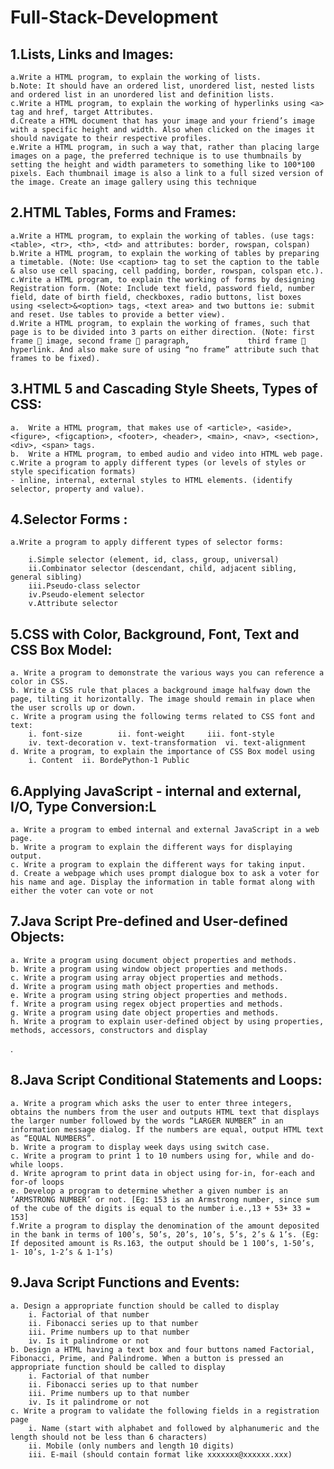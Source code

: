 # Full-Stack-Development

## 1.Lists, Links and Images:
   
	a.Write a HTML program, to explain the working of lists.
	b.Note: It should have an ordered list, unordered list, nested lists and ordered list in an unordered list and definition lists.
	c.Write a HTML program, to explain the working of hyperlinks using <a> tag and href, target Attributes.
	d.Create a HTML document that has your image and your friend’s image with a specific height and width. Also when clicked on the images it should navigate to their respective profiles.
	e.Write a HTML program, in such a way that, rather than placing large images on a page, the preferred technique is to use thumbnails by setting the height and width parameters to something like to 100*100 pixels. Each thumbnail image is also a link to a full sized version of the image. Create an image gallery using this technique

## 2.HTML Tables, Forms and Frames:
   
	a.Write a HTML program, to explain the working of tables. (use tags: <table>, <tr>, <th>, <td> and attributes: border, rowspan, colspan)
	b.Write a HTML program, to explain the working of tables by preparing a timetable. (Note: Use <caption> tag to set the caption to the table & also use cell spacing, cell padding, border, rowspan, colspan etc.).
	c.Write a HTML program, to explain the working of forms by designing Registration form. (Note: Include text field, password field, number field, date of birth field, checkboxes, radio buttons, list boxes using <select>&<option> tags, <text area> and two buttons ie: submit and reset. Use tables to provide a better view).
	d.Write a HTML program, to explain the working of frames, such that page is to be divided into 3 parts on either direction. (Note: first frame  image, second frame  paragraph, 			  third frame  hyperlink. And also make sure of using “no frame” attribute such that frames to be fixed).
				
## 3.HTML 5 and Cascading Style Sheets, Types of CSS:
	
	a.	Write a HTML program, that makes use of <article>, <aside>, <figure>, <figcaption>, <footer>, <header>, <main>, <nav>, <section>, <div>, <span> tags.
	b.	Write a HTML program, to embed audio and video into HTML web page.
	c.Write a program to apply different types (or levels of styles or style specification formats) 
 	- inline, internal, external styles to HTML elements. (identify selector, property and value).
			     
## 4.Selector Forms :
			     
	a.Write a program to apply different types of selector forms:
			     
		i.Simple selector (element, id, class, group, universal)
		ii.Combinator selector (descendant, child, adjacent sibling, general sibling)
		iii.Pseudo-class selector
		iv.Pseudo-element selector
		v.Attribute selector
			     
## 5.CSS with Color, Background, Font, Text and CSS Box Model:
			     
	a. Write a program to demonstrate the various ways you can reference a color in CSS.
	b. Write a CSS rule that places a background image halfway down the page, tilting it horizontally. The image should remain in place when the user scrolls up or down.
	c. Write a program using the following terms related to CSS font and text:
		i. font-size		ii. font-weight		iii. font-style
		iv. text-decoration	v. text-transformation	vi. text-alignment
	d. Write a program, to explain the importance of CSS Box model using
		i. Content	ii. BordePython-1 Public
    
## 6.Applying JavaScript - internal and external, I/O, Type Conversion:L
			     
	a. Write a program to embed internal and external JavaScript in a web page.
	b. Write a program to explain the different ways for displaying output.
	c. Write a program to explain the different ways for taking input.
	d. Create a webpage which uses prompt dialogue box to ask a voter for his name and age. Display the information in table format along with either the voter can vote or not
		
## 7.Java Script Pre-defined and User-defined Objects:
			     
	a. Write a program using document object properties and methods.
	b. Write a program using window object properties and methods.
	c. Write a program using array object properties and methods.
	d. Write a program using math object properties and methods.
	e. Write a program using string object properties and methods.
	f. Write a program using regex object properties and methods.
	g. Write a program using date object properties and methods.
	h. Write a program to explain user-defined object by using properties, methods, accessors, constructors and display
  .
## 8.Java Script Conditional Statements and Loops:
			     
	a. Write a program which asks the user to enter three integers, obtains the numbers from the user and outputs HTML text that displays the larger number followed by the words “LARGER NUMBER” in an 	information message dialog. If the numbers are equal, output HTML text as “EQUAL NUMBERS”.
	b. Write a program to display week days using switch case.
	c. Write a program to print 1 to 10 numbers using for, while and do-while loops.
	d. Write aprogram to print data in object using for-in, for-each and for-of loops
	e. Develop a program to determine whether a given number is an ‘ARMSTRONG NUMBER’ or not. [Eg: 153 is an Armstrong number, since sum of the cube of the digits is equal to the number i.e.,13 + 53+ 33 = 153]
	f.Write a program to display the denomination of the amount deposited in the bank in terms of 100’s, 50’s, 20’s, 10’s, 5’s, 2’s & 1’s. (Eg: If deposited amount is Rs.163, the output should be 1 100’s, 1-50’s, 1- 10’s, 1-2’s & 1-1’s)
  
## 9.Java Script Functions and Events:

	a. Design a appropriate function should be called to display
		i. Factorial of that number
		ii. Fibonacci series up to that number
		iii. Prime numbers up to that number
		iv. Is it palindrome or not
	b. Design a HTML having a text box and four buttons named Factorial, Fibonacci, Prime, and Palindrome. When a button is pressed an appropriate function should be called to display
		i. Factorial of that number
		ii. Fibonacci series up to that number
		iii. Prime numbers up to that number
		iv. Is it palindrome or not
	c. Write a program to validate the following fields in a registration page
		i. Name (start with alphabet and followed by alphanumeric and the length should not be less than 6 characters)
		ii. Mobile (only numbers and length 10 digits)
		iii. E-mail (should contain format like xxxxxxx@xxxxxx.xxx)
